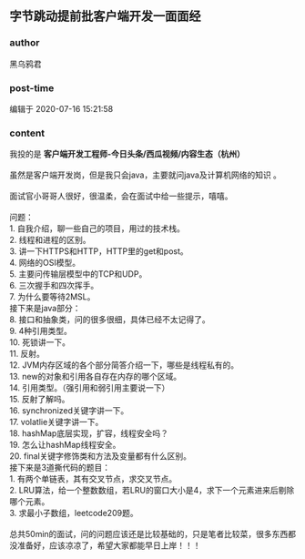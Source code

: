 ## 字节跳动提前批客户端开发一面面经
### author 
黑乌鸦君
### post-time 

编辑于  2020-07-16 15:21:58
### content 
<div class="post-topic-des nc-post-content">
 <div>
  我投的是
  <strong>
   客户端开发工程师-今日头条/西瓜视频/内容生态（杭州）
  </strong>
 </div>
 <div>
  <br/>
 </div>
 <div>
  <span>
   虽然是客户端开发岗，但是我只会java，主要就问java及计算机网络的知识
  </span>
  。
 </div>
 <div>
  <br/>
 </div>
 <div>
  面试官小哥哥人很好，很温柔，会在面试中给一些提示，嘻嘻。
 </div>
 <div>
  <br/>
 </div>
 <div>
  问题：
 </div>
 <div>
  1. 自我介绍，聊一些自己的项目，用过的技术栈。
 </div>
 <div>
  2. 线程和进程的区别。
 </div>
 <div>
  3. 讲一下HTTPS和HTTP，HTTP里的get和post。
 </div>
 <div>
  4. 网络的OSI模型。
 </div>
 <div>
  5. 主要问传输层模型中的TCP和UDP。
 </div>
 <div>
  6. 三次握手和四次挥手。
 </div>
 <div>
  7. 为什么要等待2MSL。
 </div>
 <div>
  接下来是java部分：
 </div>
 <div>
  8. 接口和抽象类，问的很多很细，具体已经不太记得了。
 </div>
 <div>
  9. 4种引用类型。
 </div>
 <div>
  10. 死锁讲一下。
 </div>
 <div>
  11. 反射。
 </div>
 <div>
  12. JVM内存区域的各个部分简答介绍一下，哪些是线程私有的。
 </div>
 <div>
  13. new的对象和引用各自存在内存的哪个区域。
 </div>
 <div>
  14. 引用类型。（强引用和弱引用主要说一下）
 </div>
 <div>
  15. 反射了解吗。
 </div>
 <div>
  16. synchronized关键字讲一下。
 </div>
 <div>
  17. volatlie关键字讲一下。
 </div>
 <div>
  18. hashMap底层实现，扩容，线程安全吗？
 </div>
 <div>
  19. 怎么让hashMap线程安全。
 </div>
 <div>
  20. final关键字修饰类和方法及变量都有什么区别。
 </div>
 <div>
  接下来是3道撕代码的题目：
 </div>
 <div>
  1. 有两个单链表，其有交叉节点，求交叉节点。
 </div>
 <div>
  2. LRU算法，给一个整数数组，若LRU的窗口大小是4，求下一个元素进来后剔除哪个元素。
 </div>
 <div>
  3. 求最小子数组，leetcode209题。
 </div>
 <div>
  <br/>
 </div>
 <div>
  总共50min的面试，问的问题应该还是比较基础的，只是笔者比较菜，很多东西都没准备好，应该凉凉了，希望大家都能早日上岸！！！
 </div>
</div>
